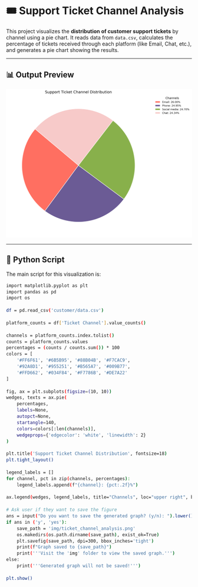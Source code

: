 # 🎟️ Support Ticket Channel Analysis

This project visualizes the **distribution of customer support tickets** by channel using a pie chart. It reads data from `data.csv`, calculates the percentage of tickets received through each platform (like Email, Chat, etc.), and generates a pie chart showing the results.

---

## 📊 Output Preview

![Support Ticket Channel Pie Chart](https://raw.githubusercontent.com/bhuvanesh-m-dev/ds-intern-unified-mentor/refs/heads/main/customer/img/ticket_channel_analysis.png)

---

## 🐍 Python Script

The main script for this visualization is:

```bash
import matplotlib.pyplot as plt
import pandas as pd
import os

df = pd.read_csv('customer/data.csv')

platform_counts = df['Ticket Channel'].value_counts()

channels = platform_counts.index.tolist()
counts = platform_counts.values
percentages = (counts / counts.sum()) * 100
colors = [
    '#FF6F61', '#6B5B95', '#88B04B', '#F7CAC9',
    '#92A8D1', '#955251', '#B565A7', '#009B77',
    '#FFD662', '#034F84', '#F7786B', '#DE7A22'
]

fig, ax = plt.subplots(figsize=(10, 10))
wedges, texts = ax.pie(
    percentages,
    labels=None,
    autopct=None,
    startangle=140,
    colors=colors[:len(channels)],
    wedgeprops={'edgecolor': 'white', 'linewidth': 2}
)

plt.title('Support Ticket Channel Distribution', fontsize=18)
plt.tight_layout()

legend_labels = []
for channel, pct in zip(channels, percentages):
    legend_labels.append(f"{channel}: {pct:.2f}%")

ax.legend(wedges, legend_labels, title="Channels", loc="upper right", bbox_to_anchor=(1.3, 1), fontsize=12, title_fontsize=14, frameon=False)

# Ask user if they want to save the figure
ans = input("Do you want to save the generated graph? (y/n): ").lower()
if ans in ('y', 'yes'):
    save_path = 'img/ticket_channel_analysis.png'
    os.makedirs(os.path.dirname(save_path), exist_ok=True)
    plt.savefig(save_path, dpi=300, bbox_inches='tight')
    print(f"Graph saved to {save_path}")
    print('''Visit the 'img' folder to view the saved graph.''')
else:
    print('''Generated graph will not be saved!''')

plt.show()

